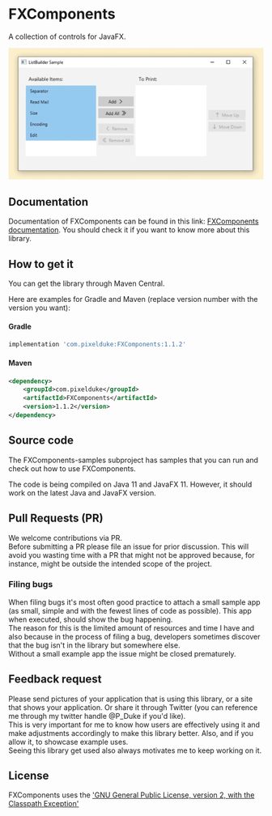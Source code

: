 # FXComponents
A collection of controls for JavaFX.

![FXComponents List Builder Control](List-Builder.gif)

## Documentation
Documentation of FXComponents can be found in this link: [FXComponents documentation](https://pixelduke.com/fxcomponents/). 
You should check it if you want to know more about this library.

## How to get it
You can get the library through Maven Central.

Here are examples for Gradle and Maven (replace version number with the version you want):

#### Gradle
```groovy
implementation 'com.pixelduke:FXComponents:1.1.2'
```

#### Maven
```xml
<dependency>
    <groupId>com.pixelduke</groupId>
    <artifactId>FXComponents</artifactId>
    <version>1.1.2</version>
</dependency>
```

## Source code
The FXComponents-samples subproject has samples that you can run and check out how to use FXComponents.

The code is being compiled on Java 11 and JavaFX 11. However, it should work on the latest Java and JavaFX version.

## Pull Requests (PR)
We welcome contributions via PR.  
Before submitting a PR please file an issue for prior discussion. This will avoid you wasting time with a PR that
might not be approved because, for instance, might be outside the intended scope of the project.

### Filing bugs
When filing bugs it's most often good practice to attach a small sample app (as small, simple and with the fewest lines of 
code as possible). This app when executed, should show the bug happening.  
The reason for this is the limited amount of resources and time I have and also because in the process of filing a bug, 
developers sometimes discover that the bug isn't in the library but somewhere else.   
Without a small example app the issue might be closed prematurely.

## Feedback request
Please send pictures of your application that is using this library, or a site that shows your application. Or share it 
through Twitter (you can reference
me through my twitter handle @P_Duke if you'd like).   
This is very important for me to know how users are effectively using it and make adjustments accordingly to make this 
library better.
Also, and if you allow it, to showcase example uses.    
Seeing this library get used also always motivates me to keep working on it.

## License
FXComponents uses the ['GNU General Public License, version 2, with the Classpath Exception'](https://openjdk.java.net/legal/gplv2+ce.html)

